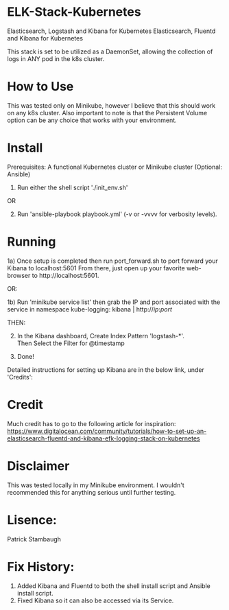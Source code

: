 # ELK-Stack-Kubernetes
Elasticsearch, Logstash and Kibana for Kubernetes
Elasticsearch, Fluentd and Kibana for Kubernetes

This stack is set to be utilized as a DaemonSet, allowing the collection of logs in ANY pod in the k8s cluster.

# How to Use
This was tested only on Minikube, however I believe that this should work on any k8s cluster.
Also important to note is that the Persistent Volume option can be any choice that works with your environment.

# Install
Prerequisites: A functional Kubernetes cluster or Minikube cluster
(Optional: Ansible)

1) Run either the shell script './init_env.sh' 

OR

2) Run 'ansible-playbook playbook.yml' (-v or -vvvv for verbosity levels).

# Running
1a) Once setup is completed then run port_forward.sh to port forward your Kibana to localhost:5601 
From there, just open up your favorite web-browser to http://localhost:5601.

OR:

1b) Run 'minikube service list' then grab the IP and port associated with the service in namespace kube-logging: kibana | http://*ip*:*port*

THEN:

2) In the Kibana dashboard, Create Index Pattern 'logstash-*'.  
   Then Select the Filter for @timestamp

3) Done!


Detailed instructions for setting up Kibana are in the below link, under 'Credits':

# Credit
Much credit has to go to the following article for inspiration:
https://www.digitalocean.com/community/tutorials/how-to-set-up-an-elasticsearch-fluentd-and-kibana-efk-logging-stack-on-kubernetes

# Disclaimer
This was tested locally in my Minikube environment.  I wouldn't recommended this for anything serious until further testing.

# Lisence:
Patrick Stambaugh

# Fix History:
1) Added Kibana and Fluentd to both the shell install script and Ansible install script.
2) Fixed Kibana so it can also be accessed via its Service.
